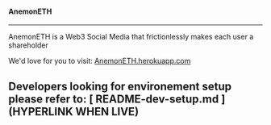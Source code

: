 #### AnemonETH      
-------
AnemonETH is a Web3 Social Media that frictionlessly makes each user a shareholder    

We'd love for you to visit: [AnemonETH.herokuapp.com](https://anemoneth.herokuapp.com/)    

Developers looking for environement setup please refer to: [ README-dev-setup.md ](HYPERLINK WHEN LIVE)    
------

###

